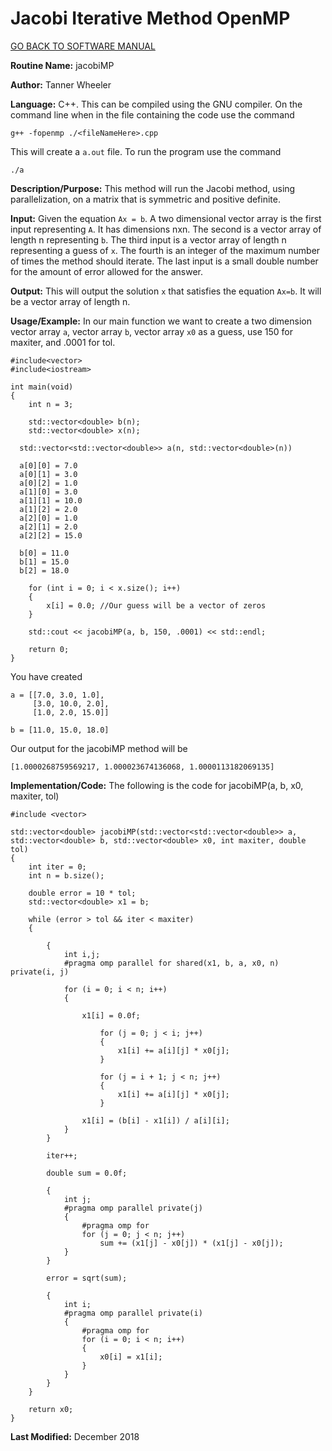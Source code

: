 # Jacobi Iterative Method OpenMP

[GO BACK TO SOFTWARE MANUAL](https://tannerwheeler.github.io/math4610/softwareManual/softwareManual)

**Routine Name:** jacobiMP

**Author:** Tanner Wheeler

**Language:** C++.  This can be compiled using the GNU compiler.  On the command line when in the file containing the code use the command
```
g++ -fopenmp ./<fileNameHere>.cpp 
```
This will create a `a.out` file.  To run the program use the command
```
./a
```

**Description/Purpose:** This method will run the Jacobi method, using parallelization, on a matrix that is symmetric and positive definite.

**Input:** Given the equation `Ax = b`.  A two dimensional vector array is the first input representing `A`.  It has dimensions nxn.  The second is a vector array of length n representing `b`. The third input is a vector array of length n representing a guess of `x`.  The fourth is an integer of the maximum number of times the method should iterate.  The last input is a small double number for the amount of error allowed for the answer.

**Output:** This will output the solution `x` that satisfies the equation `Ax=b`.  It will be a vector array of length n.

**Usage/Example:**
In our main function we want to create a two dimension vector array `a`, vector array `b`, vector array `x0` as a guess, use 150 for maxiter, and .0001 for tol.

```
#include<vector>
#include<iostream>

int main(void)
{
	int n = 3;

	std::vector<double> b(n);
	std::vector<double> x(n);

  std::vector<std::vector<double>> a(n, std::vector<double>(n))

  a[0][0] = 7.0
  a[0][1] = 3.0
  a[0][2] = 1.0
  a[1][0] = 3.0
  a[1][1] = 10.0
  a[1][2] = 2.0
  a[2][0] = 1.0
  a[2][1] = 2.0
  a[2][2] = 15.0

  b[0] = 11.0
  b[1] = 15.0
  b[2] = 18.0
  
	for (int i = 0; i < x.size(); i++)
	{
		x[i] = 0.0; //Our guess will be a vector of zeros
	}

	std::cout << jacobiMP(a, b, 150, .0001) << std::endl;

	return 0;
}  
```
You have created 
```
a = [[7.0, 3.0, 1.0],
     [3.0, 10.0, 2.0],
     [1.0, 2.0, 15.0]]
     
b = [11.0, 15.0, 18.0]
```
Our output for the jacobiMP method will be
```
[1.0000268759569217, 1.000023674136068, 1.0000113182069135]
```


**Implementation/Code:** The following is the code for jacobiMP(a, b, x0, maxiter, tol)
```
#include <vector>

std::vector<double> jacobiMP(std::vector<std::vector<double>> a, std::vector<double> b, std::vector<double> x0, int maxiter, double tol)
{
	int iter = 0;
	int n = b.size();

	double error = 10 * tol;
	std::vector<double> x1 = b;

	while (error > tol && iter < maxiter)
	{
		
		{
			int i,j;
			#pragma omp parallel for shared(x1, b, a, x0, n) private(i, j)

			for (i = 0; i < n; i++)
			{	

				x1[i] = 0.0f;
		
					for (j = 0; j < i; j++)
					{
						x1[i] += a[i][j] * x0[j];
					}

					for (j = i + 1; j < n; j++)
					{
						x1[i] += a[i][j] * x0[j];
					}

				x1[i] = (b[i] - x1[i]) / a[i][i];
			}
		}

		iter++;

		double sum = 0.0f;
		
		{
			int j;
			#pragma omp parallel private(j)
			{
				#pragma omp for
				for (j = 0; j < n; j++)
					sum += (x1[j] - x0[j]) * (x1[j] - x0[j]);
			}
		}

		error = sqrt(sum);

		{
			int i;
			#pragma omp parallel private(i)
			{
				#pragma omp for
				for (i = 0; i < n; i++)
				{
					x0[i] = x1[i];
				}
			}
		}
	}

	return x0;
}
```

**Last Modified:** December 2018
